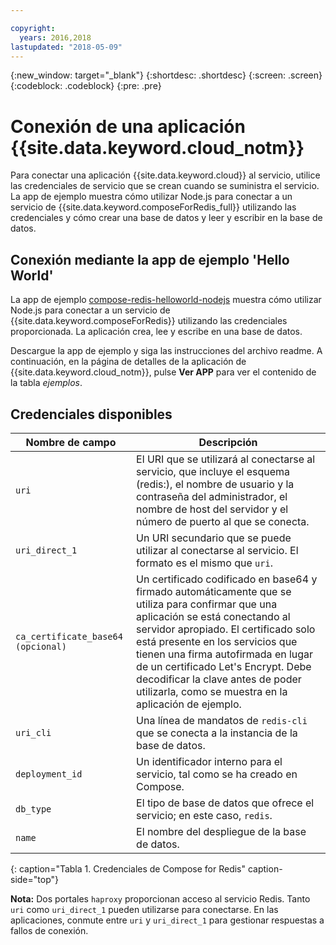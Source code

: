 ```yaml
---

copyright:
  years: 2016,2018
lastupdated: "2018-05-09"
---
```


{:new_window: target="_blank"}
{:shortdesc: .shortdesc}
{:screen: .screen}
{:codeblock: .codeblock}
{:pre: .pre}

# Conexión de una aplicación {{site.data.keyword.cloud_notm}}

Para conectar una aplicación {{site.data.keyword.cloud}} al servicio, utilice las credenciales de servicio que se crean cuando se suministra el servicio. La app de ejemplo muestra cómo utilizar Node.js para conectar a un servicio de {{site.data.keyword.composeForRedis_full}} utilizando las credenciales y cómo crear una base de datos y leer y escribir en la base de datos.

## Conexión mediante la app de ejemplo 'Hello World'

La app de ejemplo [compose-redis-helloworld-nodejs](https://github.com/IBM-Bluemix/compose-redis-helloworld-nodejs) muestra cómo utilizar Node.js para conectar a un servicio de {{site.data.keyword.composeForRedis}} utilizando las credenciales proporcionada. La aplicación crea, lee y escribe en una base de datos.

Descargue la app de ejemplo y siga las instrucciones del archivo readme. A continuación, en la página de detalles de la aplicación de {{site.data.keyword.cloud_notm}}, pulse **Ver APP** para ver el contenido de la tabla *ejemplos*.

## Credenciales disponibles

Nombre de campo|Descripción
----------|-----------
`uri`|El URI que se utilizará al conectarse al servicio, que incluye el esquema (redis:), el nombre de usuario y la contraseña del administrador, el nombre de host del servidor y el número de puerto al que se conecta.
`uri_direct_1`|Un URI secundario que se puede utilizar al conectarse al servicio. El formato es el mismo que `uri`.
`ca_certificate_base64` `(opcional)`|Un certificado codificado en base64 y firmado automáticamente que se utiliza para confirmar que una aplicación se está conectando al servidor apropiado. El certificado solo está presente en los servicios que tienen una firma autofirmada en lugar de un certificado Let's Encrypt. Debe decodificar la clave antes de poder utilizarla, como se muestra en la aplicación de ejemplo.
`uri_cli`|Una línea de mandatos de `redis-cli` que se conecta a la instancia de la base de datos.
`deployment_id`|Un identificador interno para el servicio, tal como se ha creado en Compose.
`db_type`|El tipo de base de datos que ofrece el servicio; en este caso, `redis`.
`name`|El nombre del despliegue de la base de datos.
{: caption="Tabla 1. Credenciales de Compose for Redis" caption-side="top"}

**Nota:** Dos portales `haproxy` proporcionan acceso al servicio Redis. Tanto `uri` como `uri_direct_1` pueden utilizarse para conectarse. En las aplicaciones, conmute entre `uri` y `uri_direct_1` para gestionar respuestas a fallos de conexión.
